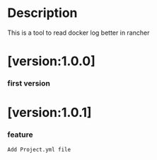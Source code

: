 # Description
This is a tool to read docker log better in rancher

# [version:1.0.0]
### first version

# [version:1.0.1]
### feature
    Add Project.yml file